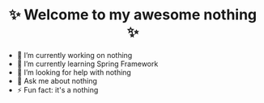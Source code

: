 <h1 align="center">✨ Welcome to my awesome nothing ✨</h1>

- 🔭 I’m currently working on nothing
- 🌱 I’m currently learning Spring Framework
- 🤔 I’m looking for help with nothing
- 💬 Ask me about nothing
- ⚡ Fun fact: it's a nothing

<!--
**chereshnyabtw/chereshnyabtw** is a ✨ _special_ ✨ repository because its `README.md` (this file) appears on your GitHub profile.

Here are some ideas to get you started:

- 🔭 I’m currently working on ...
- 🌱 I’m currently learning ...
- 👯 I’m looking to collaborate on ...
- 🤔 I’m looking for help with ...
- 💬 Ask me about ...
- 📫 How to reach me: ...
- 😄 Pronouns: ...
- ⚡ Fun fact: 
-->

